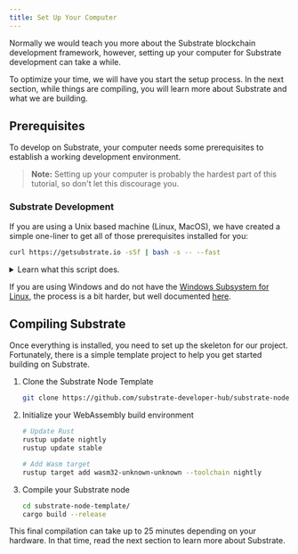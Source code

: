 ```yaml
---
title: Set Up Your Computer
---
```


Normally we would teach you more about the Substrate blockchain development framework, however, setting up your computer for Substrate development can take a while.

To optimize your time, we will have you start the setup process. In the next section, while things
are compiling, you will learn more about Substrate and what we are building.

## Prerequisites

To develop on Substrate, your computer needs some prerequisites to establish a working development
environment.

> **Note:** Setting up your computer is probably the hardest part of this tutorial, so don't let
> this discourage you.

### Substrate Development

If you are using a Unix based machine (Linux, MacOS), we have created a simple one-liner to get all
of those prerequisites installed for you:

```bash
curl https://getsubstrate.io -sSf | bash -s -- --fast
```

<details>
<summary>Learn what this script does.</summary>

> **Note:** If you want to see specifically what this script does just visit:
> https://getsubstrate.io

It will automatically install:

* [CMake](https://cmake.org/install/)
* [pkg-config](https://www.freedesktop.org/wiki/Software/pkg-config/)
* [OpenSSL](https://www.openssl.org/)
* [Git](https://git-scm.com/downloads)
* [Rust](https://www.rust-lang.org/tools/install)

</details>

If you are using Windows and do not have the [Windows Subsystem for
Linux](https://docs.microsoft.com/en-us/windows/wsl/install-win10), the process is a bit harder, but
well documented [here](overview/getting-started.md).

## Compiling Substrate

Once everything is installed, you need to set up the skeleton for our project. Fortunately, there is
a simple template project to help you get started building on Substrate.

1. Clone the Substrate Node Template

    ```bash
    git clone https://github.com/substrate-developer-hub/substrate-node-template
    ```

2. Initialize your WebAssembly build environment

    ```bash
    # Update Rust
    rustup update nightly
    rustup update stable

    # Add Wasm target
    rustup target add wasm32-unknown-unknown --toolchain nightly
    ```

3. Compile your Substrate node

    ```bash
    cd substrate-node-template/
    cargo build --release
    ```

This final compilation can take up to 25 minutes depending on your hardware. In that time,
read the next section to learn more about Substrate.
